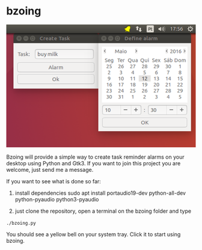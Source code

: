 # bzoing

![bzoing demo](/bzoingdemo.png)

Bzoing will provide a simple way to create task reminder alarms on your desktop using Python and Gtk3. If you want to join this project you are welcome, just send me a message.

If you want to see what is done so far:

1) install dependencies
sudo apt install portaudio19-dev python-all-dev python-pyaudio python3-pyaudio

2) just clone the repository, open a terminal on the bzoing folder and type

`./bzoing.py`

You should see a yellow bell on your system tray. Click it to start using bzoing.
